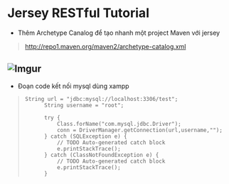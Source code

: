 # Jersey RESTful Tutorial

* Thêm Archetype Canalog để tạo nhanh một project Maven với jersey

> http://repo1.maven.org/maven2/archetype-catalog.xml

![Imgur](https://i.imgur.com/pohZw6V.png)
--
* Đoạn code kết nối mysql dùng xampp

>     String url = "jdbc:mysql://localhost:3306/test";
>     		String username = "root";
>     		
>     		try {
>     			Class.forName("com.mysql.jdbc.Driver");
>     			conn = DriverManager.getConnection(url,username,"");
>     		} catch (SQLException e) {
>     			// TODO Auto-generated catch block
>     			e.printStackTrace();
>     		} catch (ClassNotFoundException e) {
>     			// TODO Auto-generated catch block
>     			e.printStackTrace();
>     		}

